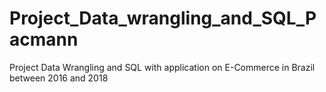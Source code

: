 # Project_Data_wrangling_and_SQL_Pacmann
Project Data Wrangling and SQL with application on E-Commerce in Brazil between 2016 and 2018 

